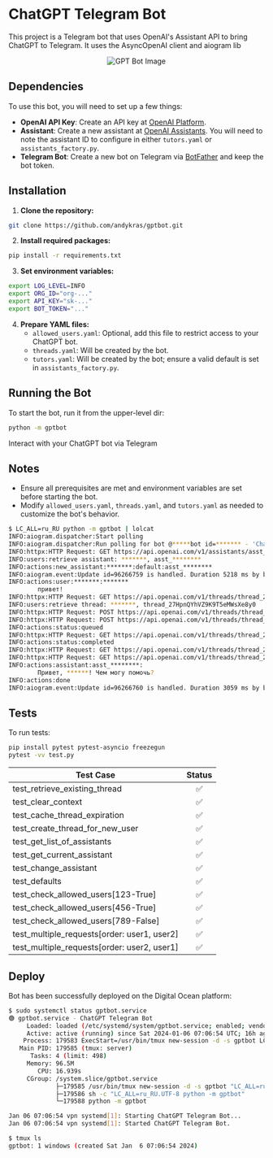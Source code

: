 # ChatGPT Telegram Bot

This project is a Telegram bot that uses OpenAI's Assistant API to bring ChatGPT to Telegram. It uses the AsyncOpenAI client and aiogram lib

<div align="center">
  <img src="tg.jpg" alt="GPT Bot Image">
</div>

## Dependencies

To use this bot, you will need to set up a few things:

- **OpenAI API Key**: Create an API key at [OpenAI Platform](https://platform.openai.com/api-keys).
- **Assistant**: Create a new assistant at [OpenAI Assistants](https://platform.openai.com/assistants). You will need to note the assistant ID to configure in either `tutors.yaml` or `assistants_factory.py`.
- **Telegram Bot**: Create a new bot on Telegram via [BotFather](https://t.me/BotFather) and keep the bot token.

## Installation

1. **Clone the repository:**

```bash
git clone https://github.com/andykras/gptbot.git
```

2. **Install required packages:**

```bash
pip install -r requirements.txt
```

3. **Set environment variables:**

```bash
export LOG_LEVEL=INFO
export ORG_ID="org-..."
export API_KEY="sk-..."
export BOT_TOKEN="..."
```

4. **Prepare YAML files:**
   - `allowed_users.yaml`: Optional, add this file to restrict access to your ChatGPT bot.
   - `threads.yaml`: Will be created by the bot.
   - `tutors.yaml`: Will be created by the bot; ensure a valid default is set in `assistants_factory.py`.

## Running the Bot

To start the bot, run it from the upper-level dir:

```bash
python -m gptbot
```

Interact with your ChatGPT bot via Telegram

## Notes

- Ensure all prerequisites are met and environment variables are set before starting the bot.
- Modify `allowed_users.yaml`, `threads.yaml`, and `tutors.yaml` as needed to customize the bot's behavior.

```bash
$ LC_ALL=ru_RU python -m gptbot | lolcat
INFO:aiogram.dispatcher:Start polling
INFO:aiogram.dispatcher:Run polling for bot @*****bot id=******* - 'ChatGPT 3.5'
INFO:httpx:HTTP Request: GET https://api.openai.com/v1/assistants/asst_******** "HTTP/1.1 200 OK"
INFO:users:retrieve assistant: *******, asst_********
INFO:actions:new_assistant:*******:default:asst_********
INFO:aiogram.event:Update id=96266759 is handled. Duration 5218 ms by bot id=*******
INFO:actions:user:*******:*******
        привет!
INFO:httpx:HTTP Request: GET https://api.openai.com/v1/threads/thread_27HpnQYhVZ9K9T5eMWsXe8y0 "HTTP/1.1 200 OK"
INFO:users:retrieve thread: *******, thread_27HpnQYhVZ9K9T5eMWsXe8y0
INFO:httpx:HTTP Request: POST https://api.openai.com/v1/threads/thread_27HpnQYhVZ9K9T5eMWsXe8y0/messages "HTTP/1.1 200 OK"
INFO:httpx:HTTP Request: POST https://api.openai.com/v1/threads/thread_27HpnQYhVZ9K9T5eMWsXe8y0/runs "HTTP/1.1 200 OK"
INFO:actions:status:queued
INFO:httpx:HTTP Request: GET https://api.openai.com/v1/threads/thread_27HpnQYhVZ9K9T5eMWsXe8y0/runs/run_3pZQzNZZtDWGFrcQsEiTG9G3 "HTTP/1.1 200 OK"
INFO:actions:status:completed
INFO:httpx:HTTP Request: GET https://api.openai.com/v1/threads/thread_27HpnQYhVZ9K9T5eMWsXe8y0/runs/run_3pZQzNZZtDWGFrcQsEiTG9G3/steps "HTTP/1.1 200 OK"
INFO:httpx:HTTP Request: GET https://api.openai.com/v1/threads/thread_27HpnQYhVZ9K9T5eMWsXe8y0/messages/msg_HSDxxZ1DPW5JSnoeAo21msOU "HTTP/1.1 200 OK"
INFO:actions:assistant:asst_********:
        Привет, ******! Чем могу помочь?
INFO:actions:done
INFO:aiogram.event:Update id=96266760 is handled. Duration 3059 ms by bot id=*******
```

## Tests

To run tests:

```bash
pip install pytest pytest-asyncio freezegun
pytest -vv test.py
```

| Test Case                                   | Status |
| ------------------------------------------- | :----: |
| test_retrieve_existing_thread               |   ✅   |
| test_clear_context                          |   ✅   |
| test_cache_thread_expiration                |   ✅   |
| test_create_thread_for_new_user             |   ✅   |
| test_get_list_of_assistants                 |   ✅   |
| test_get_current_assistant                  |   ✅   |
| test_change_assistant                       |   ✅   |
| test_defaults                               |   ✅   |
| test_check_allowed_users[123-True]          |   ✅   |
| test_check_allowed_users[456-True]          |   ✅   |
| test_check_allowed_users[789-False]         |   ✅   |
| test_multiple_requests[order: user1, user2] |   ✅   |
| test_multiple_requests[order: user2, user1] |   ✅   |

## Deploy

Bot has been successfully deployed on the Digital Ocean platform:

```bash
$ sudo systemctl status gptbot.service
🟢 gptbot.service - ChatGPT Telegram Bot
     Loaded: loaded (/etc/systemd/system/gptbot.service; enabled; vendor preset: enabled)
     Active: active (running) since Sat 2024-01-06 07:06:54 UTC; 16h ago
    Process: 179583 ExecStart=/usr/bin/tmux new-session -d -s gptbot LC_ALL=ru_RU.UTF-8 python -m gptbot (code=exited, status=0/SUCCESS)
   Main PID: 179585 (tmux: server)
      Tasks: 4 (limit: 498)
     Memory: 96.5M
        CPU: 16.939s
     CGroup: /system.slice/gptbot.service
             ├─179585 /usr/bin/tmux new-session -d -s gptbot "LC_ALL=ru_RU.UTF-8 python -m gptbot"
             ├─179586 sh -c "LC_ALL=ru_RU.UTF-8 python -m gptbot"
             └─179588 python -m gptbot

Jan 06 07:06:54 vpn systemd[1]: Starting ChatGPT Telegram Bot...
Jan 06 07:06:54 vpn systemd[1]: Started ChatGPT Telegram Bot.

$ tmux ls
gptbot: 1 windows (created Sat Jan  6 07:06:54 2024)
```
